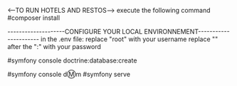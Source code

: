 <--TO RUN HOTELS AND RESTOS-->
execute the following command
#composer install

--------------------CONFIGURE YOUR LOCAL ENVIRONNEMENT----------------------
in the .env file:
replace "root" with your username
replace "" after the ":" with your password

#symfony console doctrine:database:create

#symfony console d:m:m
#symfony serve
